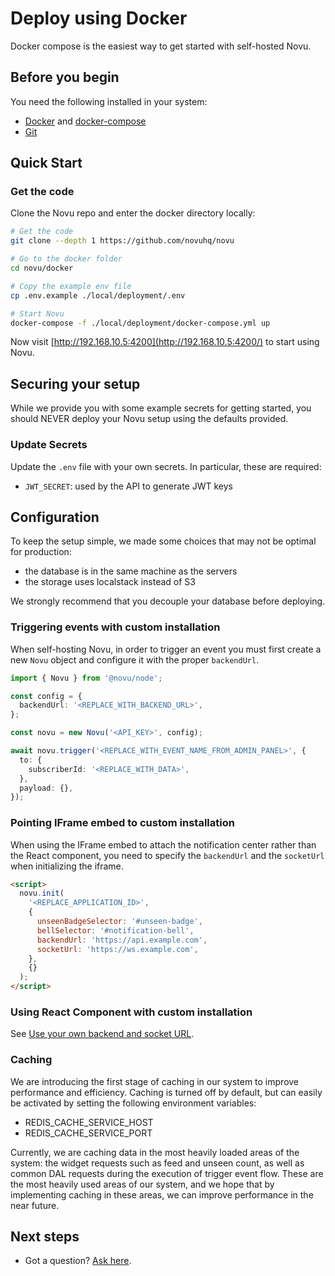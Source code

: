 # Deploy using Docker

Docker compose is the easiest way to get started with self-hosted Novu.

## Before you begin

You need the following installed in your system:

- [Docker](https://docs.docker.com/engine/install/) and [docker-compose](https://docs.docker.com/compose/install/)
- [Git](https://git-scm.com/downloads)

## Quick Start

### Get the code

Clone the Novu repo and enter the docker directory locally:

```bash
# Get the code
git clone --depth 1 https://github.com/novuhq/novu

# Go to the docker folder
cd novu/docker

# Copy the example env file
cp .env.example ./local/deployment/.env

# Start Novu
docker-compose -f ./local/deployment/docker-compose.yml up
```

Now visit [http://192.168.10.5:4200](http://192.168.10.5:4200/) to start using Novu.

## Securing your setup

While we provide you with some example secrets for getting started, you should NEVER deploy your Novu setup using the defaults provided.

### Update Secrets

Update the `.env` file with your own secrets. In particular, these are required:

- `JWT_SECRET`: used by the API to generate JWT keys

## Configuration

To keep the setup simple, we made some choices that may not be optimal for production:

- the database is in the same machine as the servers
- the storage uses localstack instead of S3

We strongly recommend that you decouple your database before deploying.

### Triggering events with custom installation

When self-hosting Novu, in order to trigger an event you must first create a new `Novu` object and configure it with the proper `backendUrl`.

```typescript
import { Novu } from '@novu/node';

const config = {
  backendUrl: '<REPLACE_WITH_BACKEND_URL>',
};

const novu = new Novu('<API_KEY>', config);

await novu.trigger('<REPLACE_WITH_EVENT_NAME_FROM_ADMIN_PANEL>', {
  to: {
    subscriberId: '<REPLACE_WITH_DATA>',
  },
  payload: {},
});
```

### Pointing IFrame embed to custom installation

When using the IFrame embed to attach the notification center rather than the React component, you need to specify the `backendUrl` and the `socketUrl` when initializing the iframe.

```html
<script>
  novu.init(
    '<REPLACE_APPLICATION_ID>',
    {
      unseenBadgeSelector: '#unseen-badge',
      bellSelector: '#notification-bell',
      backendUrl: 'https://api.example.com',
      socketUrl: 'https://ws.example.com',
    },
    {}
  );
</script>
```

### Using React Component with custom installation

See [Use your own backend and socket URL](https://docs.novu.co/notification-center/react/react-components#use-your-own-backend-and-socket-url).

### Caching

We are introducing the first stage of caching in our system to improve performance and efficiency. Caching is turned off by default, but can easily be activated by setting the following environment variables:

- REDIS_CACHE_SERVICE_HOST
- REDIS_CACHE_SERVICE_PORT

Currently, we are caching data in the most heavily loaded areas of the system:
the widget requests such as feed and unseen count, as well as common DAL requests during the execution of trigger event flow.
These are the most heavily used areas of our system, and we hope that by implementing caching in these areas,
we can improve performance in the near future.

## Next steps

- Got a question? [Ask here](https://github.com/novuhq/novu/discussions).
